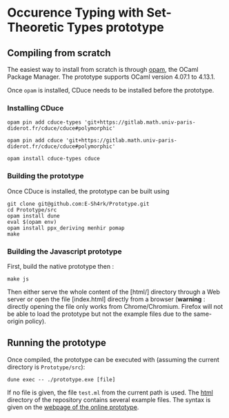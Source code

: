 # Occurence Typing with Set-Theoretic Types prototype

## Compiling from scratch

The easiest way to install from scratch is through [opam](https://opam.ocaml.org/), the OCaml Package Manager.
The prototype supports OCaml version 4.07.1 to 4.13.1.

Once `opam` is installed, CDuce needs to be installed before the prototype.

### Installing CDuce

```
opam pin add cduce-types 'git+https://gitlab.math.univ-paris-diderot.fr/cduce/cduce#polymorphic'

opam pin add cduce 'git+https://gitlab.math.univ-paris-diderot.fr/cduce/cduce#polymorphic'

opam install cduce-types cduce

```

### Building the prototype

Once CDuce is installed, the prototype can be built using

```
git clone git@github.com:E-Sh4rk/Prototype.git
cd Prototype/src
opam install dune
eval $(opam env)
opam install ppx_deriving menhir pomap
make
```

### Building the Javascript prototype

First, build the native prototype then :

```
make js
```

Then either serve the whole content of the [html/] directory through a Web server or open the file [index.html]
directly from a browser (**warning** : directly opening the file only works from Chrome/Chromium. Firefox will not
be able to load the prototype but not the example files due to the same-origin policy).


## Running the prototype

Once compiled, the prototype can be executed with (assuming the current directory is `Prototype/src`):
```
dune exec -- ./prototype.exe [file]
```
If no file is given, the file `test.ml` from the current path is used. The [html]() directory of the repository contains several example files. The syntax is given on the [webpage of the online prototype](https://typecaseunion.github.io/).
